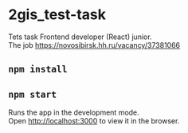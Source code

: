 # 2gis_test-task 
Tets task Frontend developer (React) junior.  
The job https://novosibirsk.hh.ru/vacancy/37381066

## `npm install`
## `npm start`

Runs the app in the development mode.<br />
Open [http://localhost:3000](http://localhost:3000) to view it in the browser.

